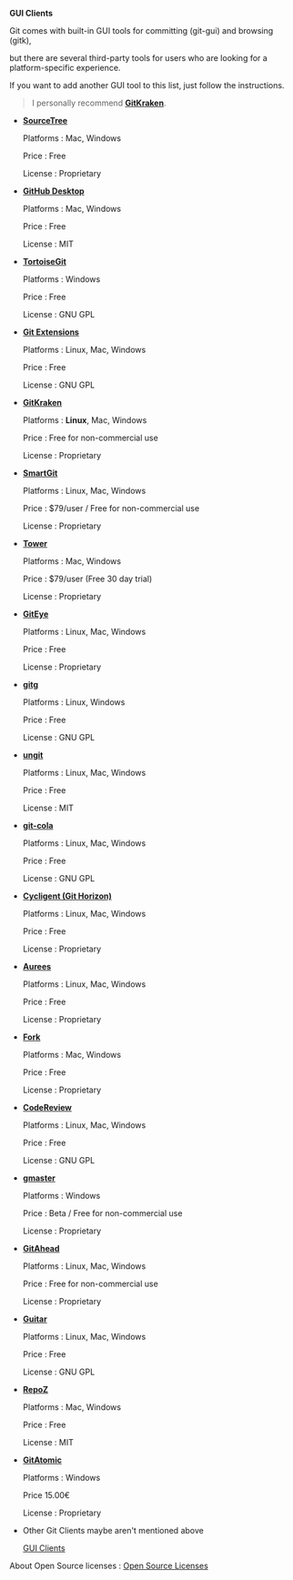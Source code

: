 **GUI Clients**


Git comes with built-in GUI tools for committing (git-gui) and browsing (gitk), 

but there are several third-party tools for users who are looking for a platform-specific experience.

If you want to add another GUI tool to this list, just follow the instructions.


> I personally recommend [**GitKraken**](https://www.gitkraken.com/).


- [**SourceTree**](https://www.sourcetreeapp.com/)

    Platforms : Mac, Windows

    Price : Free

    License : Proprietary


  
- [**GitHub Desktop**](https://desktop.github.com/)

    Platforms : Mac, Windows

    Price : Free

    License : MIT


 
- [**TortoiseGit**](https://tortoisegit.org/)

    Platforms : Windows

    Price : Free

    License : GNU GPL


    
- [**Git Extensions**](https://gitextensions.github.io/)

    Platforms : Linux, Mac, Windows

    Price : Free

    License : GNU GPL


    
- [**GitKraken**](https://www.gitkraken.com/)

    Platforms : **Linux**, Mac, Windows

    Price : Free for non-commercial use

    License : Proprietary


    
- [**SmartGit**](https://www.syntevo.com/smartgit/)

    Platforms : Linux, Mac, Windows

    Price : $79/user / Free for non-commercial use

    License : Proprietary

    
- [**Tower**](https://www.git-tower.com/mac)

    Platforms : Mac, Windows

    Price : $79/user (Free 30 day trial)

    License : Proprietary

    
- [**GitEye**](https://www.collab.net/downloads/giteye)

    Platforms : Linux, Mac, Windows

    Price : Free

    License : Proprietary

    
- [**gitg**](https://wiki.gnome.org/Apps/Gitg)

    Platforms : Linux, Windows

    Price : Free

    License : GNU GPL

    
- [**ungit**](#)

    Platforms : Linux, Mac, Windows

    Price : Free

    License : MIT

    
- [**git-cola**](https://git-cola.github.io/)

    Platforms : Linux, Mac, Windows

    Price : Free

    License : GNU GPL

    
- [**Cycligent (Git Horizon)**](https://www.cycligent.com/git-tool)

    Platforms : Linux, Mac, Windows

    Price : Free

    License : Proprietary

    
- [**Aurees**](https://aurees.com/)

    Platforms : Linux, Mac, Windows

    Price : Free

    License : Proprietary

    
- [**Fork**](https://git-fork.com/)

    Platforms : Mac, Windows

    Price : Free

    License : Proprietary

    
- [**CodeReview**](#)

    Platforms : Linux, Mac, Windows

    Price : Free

    License : GNU GPL

    
- [**gmaster**](#)

    Platforms : Windows

    Price : Beta / Free for non-commercial use

    License : Proprietary

    
- [**GitAhead**](https://gitahead.github.io/gitahead.com/)

    Platforms : Linux, Mac, Windows

    Price : Free for non-commercial use

    License : Proprietary

    
- [**Guitar**](#)

    Platforms : Linux, Mac, Windows

    Price : Free

    License : GNU GPL

    
- [**RepoZ**](#)

    Platforms : Mac, Windows

    Price : Free

    License : MIT

    
- [**GitAtomic**](https://gitatomic.bitbucket.io/)

    Platforms : Windows

    Price  15.00€

    License : Proprietary

- Other Git Clients maybe aren't mentioned above 

    [GUI Clients](https://git-scm.com/download/gui/linux)


About Open Source licenses : [Open Source Licenses](https://opensource.org/licenses)